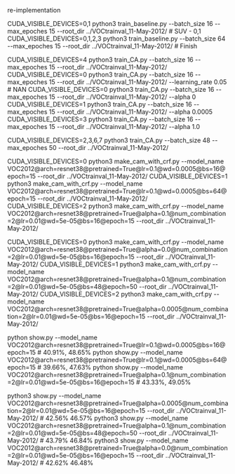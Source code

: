 re-implementation

CUDA_VISIBLE_DEVICES=0,1 python3 train_baseline.py --batch_size 16 --max_epoches 15 --root_dir ../VOCtrainval_11-May-2012/     # SUV - 0,1
CUDA_VISIBLE_DEVICES=0,1,2,3 python3 train_baseline.py --batch_size 64 --max_epoches 15 --root_dir ../VOCtrainval_11-May-2012/ # Finish

CUDA_VISIBLE_DEVICES=4 python3 train_CA.py --batch_size 16 --max_epoches 15 --root_dir ../VOCtrainval_11-May-2012/ 
CUDA_VISIBLE_DEVICES=0 python3 train_CA.py --batch_size 16 --max_epoches 15 --root_dir ../VOCtrainval_11-May-2012/ --learning_rate 0.05 # NAN
CUDA_VISIBLE_DEVICES=0 python3 train_CA.py --batch_size 16 --max_epoches 15 --root_dir ../VOCtrainval_11-May-2012/ --alpha 0
CUDA_VISIBLE_DEVICES=1 python3 train_CA.py --batch_size 16 --max_epoches 15 --root_dir ../VOCtrainval_11-May-2012/ --alpha 0.0005
CUDA_VISIBLE_DEVICES=3 python3 train_CA.py --batch_size 16 --max_epoches 15 --root_dir ../VOCtrainval_11-May-2012/ --alpha 1.0

CUDA_VISIBLE_DEVICES=2,3,6,7 python3 train_CA.py --batch_size 48 --max_epoches 50 --root_dir ../VOCtrainval_11-May-2012/

CUDA_VISIBLE_DEVICES=0 python3 make_cam_with_crf.py --model_name VOC2012@arch=resnet38@pretrained=True@lr=0.1@wd=0.0005@bs=16@epoch=15 --root_dir ../VOCtrainval_11-May-2012/
CUDA_VISIBLE_DEVICES=1 python3 make_cam_with_crf.py --model_name VOC2012@arch=resnet38@pretrained=True@lr=0.1@wd=0.0005@bs=64@epoch=15 --root_dir ../VOCtrainval_11-May-2012/
CUDA_VISIBLE_DEVICES=2 python3 make_cam_with_crf.py --model_name VOC2012@arch=resnet38@pretrained=True@alpha=0.1@num_combination=2@lr=0.01@wd=5e-05@bs=16@epoch=15 --root_dir ../VOCtrainval_11-May-2012/

CUDA_VISIBLE_DEVICES=0 python3 make_cam_with_crf.py --model_name VOC2012@arch=resnet38@pretrained=True@alpha=0.0@num_combination=2@lr=0.01@wd=5e-05@bs=16@epoch=15 --root_dir ../VOCtrainval_11-May-2012/
CUDA_VISIBLE_DEVICES=1 python3 make_cam_with_crf.py --model_name VOC2012@arch=resnet38@pretrained=True@alpha=0.1@num_combination=2@lr=0.01@wd=5e-05@bs=48@epoch=50 --root_dir ../VOCtrainval_11-May-2012/
CUDA_VISIBLE_DEVICES=2 python3 make_cam_with_crf.py --model_name VOC2012@arch=resnet38@pretrained=True@alpha=0.0005@num_combination=2@lr=0.01@wd=5e-05@bs=16@epoch=15 --root_dir ../VOCtrainval_11-May-2012/

python show.py --model_name VOC2012@arch=resnet38@pretrained=True@lr=0.1@wd=0.0005@bs=16@epoch=15   # 40.91%, 48.65%
python show.py --model_name VOC2012@arch=resnet38@pretrained=True@lr=0.1@wd=0.0005@bs=64@epoch=15   # 39.66%, 47.63%
python show.py --model_name VOC2012@arch=resnet38@pretrained=True@alpha=0.1@num_combination=2@lr=0.01@wd=5e-05@bs=16@epoch=15 # 43.33%, 49.05%

python3 show.py --model_name VOC2012@arch=resnet38@pretrained=True@alpha=0.0005@num_combination=2@lr=0.01@wd=5e-05@bs=16@epoch=15 --root_dir ../VOCtrainval_11-May-2012/  # 42.56% 46.57%
python3 show.py --model_name VOC2012@arch=resnet38@pretrained=True@alpha=0.1@num_combination=2@lr=0.01@wd=5e-05@bs=48@epoch=50 --root_dir ../VOCtrainval_11-May-2012/     # 43.79% 46.84%
python3 show.py --model_name VOC2012@arch=resnet38@pretrained=True@alpha=0.0@num_combination=2@lr=0.01@wd=5e-05@bs=16@epoch=15 --root_dir ../VOCtrainval_11-May-2012/     # 42.62% 46.48%